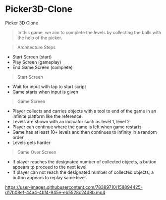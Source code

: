 # Picker3D-Clone
 Picker 3D Clone

>In this game, we aim to complete the levels by collecting the balls with the help of the picker.



>Architecture Steps
  - Start Screen (start)
  - Play Screen (gameplay)
  - End Game Screen (complete)

>Start Screen
- Wait for input with tap to start script
- Game starts when input is given

>Game Screen
- Player collects and carries objects with a tool to end of the game in an infinite platform like the reference
- Levels are shown with an indicator such as level 1, level 2
- Player can continue where the game is left when game restarts
- Game has at least 10+ levels and then continues to infinity in a random order
- Levels gets harder

>Game Over Screen
- If player reaches the designated number of collected objects, a button appears tp proceed to the next level
- If player can not reach the designated number of collected objects, a button appears to replay same level.

https://user-images.githubusercontent.com/78389710/158894425-d17b08ef-44a4-4bf4-945e-eb5528c24d8b.mp4
